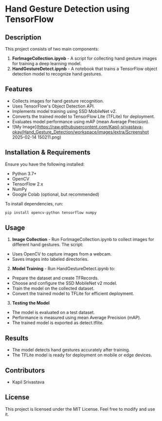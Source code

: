 # Hand Gesture Detection using TensorFlow

## Description
This project consists of two main components:
1. **ForImageCollection.ipynb** - A script for collecting hand gesture images for training a deep learning model.
2. **HandGestureDetect.ipynb** - A notebook that trains a TensorFlow object detection model to recognize hand gestures.

## Features
- Collects images for hand gesture recognition.
- Uses TensorFlow's Object Detection API.
- Implements model training using SSD MobileNet v2.
- Converts the trained model to TensorFlow Lite (TFLite) for deployment.
- Evaluates model performance using mAP (mean Average Precision).
- ![My Image](https://raw.githubusercontent.com/Kapil-srivastava-okay/Hand_Gesture_Detection/workspace/images/extra/Screenshot 2025-02-14 150211.png)

## Installation & Requirements
Ensure you have the following installed:
- Python 3.7+
- OpenCV
- TensorFlow 2.x
- NumPy
- Google Colab (optional, but recommended)

To install dependencies, run:
```bash
pip install opencv-python tensorflow numpy
```
## Usage
1. **Image Collection** - Run ForImageCollection.ipynb to collect images for different hand gestures. The script:
- Uses OpenCV to capture images from a webcam.
- Saves images into labeled directories.
  
2. **Model Training** - Run HandGestureDetect.ipynb to:
- Prepare the dataset and create TFRecords.
- Choose and configure the SSD MobileNet v2 model.
- Train the model on the collected dataset.
- Convert the trained model to TFLite for efficient deployment.
  
3. **Testing the Model**
- The model is evaluated on a test dataset.
- Performance is measured using mean Average Precision (mAP).
- The trained model is exported as detect.tflite.
  
## Results
- The model detects hand gestures accurately after training.
- The TFLite model is ready for deployment on mobile or edge devices.
  
## Contributors
- Kapil Srivastava 
  
## License
This project is licensed under the MIT License. Feel free to modify and use it.
